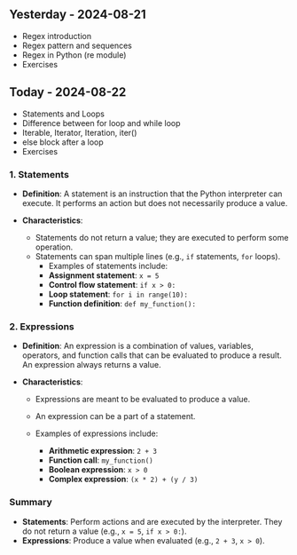 ## Yesterday - 2024-08-21

* Regex introduction
* Regex pattern and sequences
* Regex in Python (re module)
* Exercises

## Today - 2024-08-22

* Statements and Loops
* Difference between for loop and while loop
* Iterable, Iterator, Iteration, iter()
* else block after a loop
* Exercises


### 1. Statements
- **Definition**: A statement is an instruction that the Python interpreter can execute. It performs an action but does not necessarily produce a value.

- **Characteristics**:
  - Statements do not return a value; they are executed to perform some operation.
  - Statements can span multiple lines (e.g., `if` statements, `for` loops).
    - Examples of statements include:
    - **Assignment statement**: `x = 5`
    - **Control flow statement**: `if x > 0:`
    - **Loop statement**: `for i in range(10):`
    - **Function definition**: `def my_function():`


### 2. Expressions

- **Definition**: An expression is a combination of values, variables, operators, and function calls that can be evaluated to produce a result. An expression always returns a value.

- **Characteristics**:
  - Expressions are meant to be evaluated to produce a value.
  - An expression can be a part of a statement.

  - Examples of expressions include:
    - **Arithmetic expression**: `2 + 3`
    - **Function call**: `my_function()`
    - **Boolean expression**: `x > 0`
    - **Complex expression**: `(x * 2) + (y / 3)`

### Summary
- **Statements**: Perform actions and are executed by the interpreter. They do not return a value (e.g., `x = 5`, `if x > 0:`).
- **Expressions**: Produce a value when evaluated (e.g., `2 + 3`, `x > 0`).